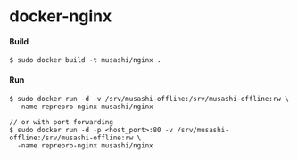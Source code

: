 docker-nginx
============
#### Build

    $ sudo docker build -t musashi/nginx .

#### Run

    $ sudo docker run -d -v /srv/musashi-offline:/srv/musashi-offline:rw \
      -name reprepro-nginx musashi/nginx
    
    // or with port forwarding
    $ sudo docker run -d -p <host_port>:80 -v /srv/musashi-offline:/srv/musashi-offline:rw \
      -name reprepro-nginx musashi/nginx
